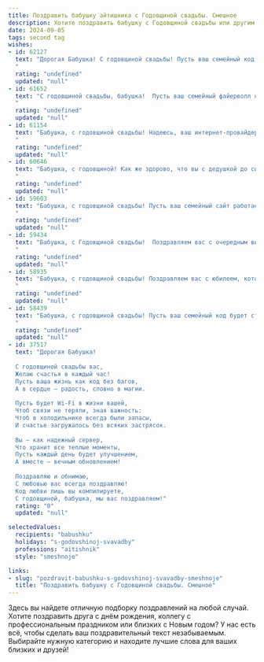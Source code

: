 ```yaml
---
title: Поздравить бабушку айтишника с Годовщиной свадьбы. Смешное
description: Хотите поздравить бабушку с Годовщиной свадьбы или другим праздником? Наш ИИ создаст незабываемое поздравление, а вы обязательно выделитесь среди других.  
date: 2024-09-05
tags: second tag
wishes:
- id: 62127
  text: "Дорогая Бабушка! С годовщиной свадьбы! Пусть ваш семейный код не глючит, а сервер любви работает без перебоев! Желаю вам стабильного семейного соединения и постоянного обновления контента радости, любви и счастья! 😉
  "
  rating: "undefined"
  updated: "null"
- id: 61652
  text: "С годовщиной свадьбы, бабушка!  Пусть ваш семейный файерволл остаётся крепким, а любовь -  вирусом, который не поддается антивирусной защите! 😉
  "
  rating: "undefined"
  updated: "null"
- id: 61154
  text: "Бабушка, с годовщиной свадьбы! Надеюсь, ваш интернет-провайдер не подводит в этот особенный день, и вы можете насладиться совместным просмотром \"сериала  о любви\"  -  Вашей долгой и счастливой жизни!  🎉
  "
  rating: "undefined"
  updated: "null"
- id: 60646
  text: "Бабушка, с годовщиной! Как же здорово, что вы с дедушкой до сих пор вместе, несмотря на то, что он постоянно пропадает в своем \"цифровом мире\". Но, может быть, это и к лучшему - теперь у вас есть целых два внука (один из них — дедушка!), которым вы можете передать мудрость и семейные секреты, а не только пароли от вайфая! 😜
  "
  rating: "undefined"
  updated: "null"
- id: 59603
  text: "Бабушка, с годовщиной свадьбы! Пусть ваш семейный сайт работает без сбоев, а любовь — в режиме онлайн 24/7!  🥳
  "
  rating: "undefined"
  updated: "null"
- id: 59434
  text: "Бабушка, с Годовщиной свадьбы!  Поздравляем вас с очередным витком в матрице семейной жизни. Пусть ваш интернет-трафик любви будет всегда стабильным, а баги в отношениях  - редким исключением! 😊
  "
  rating: "undefined"
  updated: "null"
- id: 58935
  text: "Бабушка, с годовщиной свадьбы! Поздравляем вас с юбилеем, который, надеемся, вы отметите не в пижаме, а в кружевном белье! Пусть ваши золотые руки и по сей день умеют творить чудеса, а дедушка, наконец-то, научится пользоваться Wi-Fi!
  "
  rating: "undefined"
  updated: "null"
- id: 58439
  text: "Бабушка, с годовщиной свадьбы! Пусть ваш семейный код будет стабилен, интерфейс отношений - дружелюбным, а баги - только в виде милых воспоминаний! 😜
  "
  rating: "undefined"
  updated: "null"
- id: 37517
  text: "Дорогая Бабушка!
  
  С годовщиной свадьбы вас,
  Желаю счастья в каждый час!
  Пусть ваша жизнь как код без багов,
  А в сердце — радость, словно в магии.
  
  Пусть будет Wi-Fi в жизни вашей,
  Чтоб связи не теряли, зная важность:
  Чтоб в холодильнике всегда были запасы,
  И счастье загружалось без всяких застрясок.
  
  Вы — как надежный сервер,
  Что хранит все теплые моменты,
  Пусть каждый день будет улучшением,
  А вместе — вечным обновлением!
  
  Поздравляю и обнимаю,
  С любовью вас всегда поздравляю!
  Код любви лишь вы компилируете,
  С годовщиной, бабушка, мы вас поздравляем!"
  rating: "0"
  updated: "null"

selectedValues:
  recipients: "babushku"
  holidays: "s-godovshinoj-svavadby"
  professions: "aitishnik"
  style: "smeshnoje"

links:
- slug: "pozdravit-babushku-s-godovshinoj-svavadby-smeshnoje"
  title: "Поздравить бабушку с Годовщиной свадьбы. Смешное"
---
```


Здесь вы найдете отличную подборку поздравлений на любой случай. 
Хотите поздравить друга с днём рождения, коллегу с профессиональным праздником или близких с Новым годом? У нас есть всё, чтобы сделать ваш поздравительный текст незабываемым. Выбирайте нужную категорию и находите лучшие слова для ваших близких и друзей!
